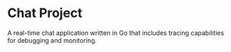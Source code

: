 # Chat Project

A real-time chat application written in Go that includes tracing capabilities for debugging and monitoring.
